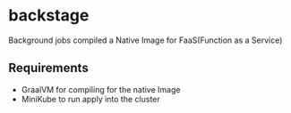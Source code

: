 # backstage

Background jobs compiled a Native Image for FaaS(Function as a Service)

## Requirements

* GraalVM for compiling for the native Image
* MiniKube to run apply into the cluster